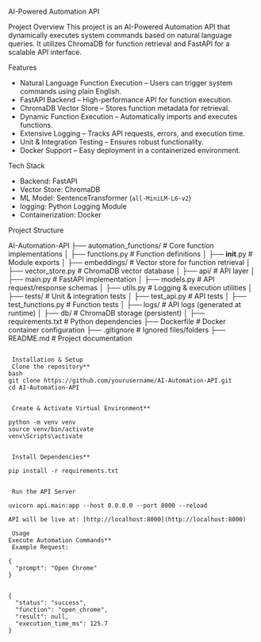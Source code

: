  AI-Powered Automation API

 Project Overview
This project is an AI-Powered Automation API
 that dynamically executes system commands based on natural language queries. 
 It utilizes ChromaDB for function retrieval and FastAPI for a scalable API interface.

 Features
- Natural Language Function Execution – Users can trigger system commands using plain English.
- FastAPI Backend – High-performance API for function execution.
- ChromaDB Vector Store – Stores function metadata for retrieval.
- Dynamic Function Execution – Automatically imports and executes functions.
- Extensive Logging – Tracks API requests, errors, and execution time.
- Unit & Integration Testing – Ensures robust functionality.
- Docker Support – Easy deployment in a containerized environment.



 Tech Stack
- Backend: FastAPI
- Vector Store: ChromaDB
- ML Model: SentenceTransformer (`all-MiniLM-L6-v2`)
- logging: Python Logging Module
- Containerization: Docker


 Project Structure

AI-Automation-API
├── automation_functions/       # Core function implementations
│   ├── functions.py            # Function definitions
│   ├── __init__.py             # Module exports
│
├── embeddings/                 # Vector store for function retrieval
│   ├── vector_store.py         # ChromaDB vector database
│
├── api/                        # API layer
│   ├── main.py                 # FastAPI implementation
│   ├── models.py               # API request/response schemas
│   ├── utils.py                # Logging & execution utilities
│
├── tests/                      # Unit & integration tests
│   ├── test_api.py             # API tests
│   ├── test_functions.py       # Function tests
│
├── logs/                       # API logs (generated at runtime)
│
├── db/                         # ChromaDB storage (persistent)
│
├── requirements.txt            # Python dependencies
├── Dockerfile                  # Docker container configuration
├── .gitignore                  # Ignored files/folders
├── README.md                   # Project documentation
```

 Installation & Setup
 Clone the repository**
bash
git clone https://github.com/yourusername/AI-Automation-API.git
cd AI-Automation-API


 Create & Activate Virtual Environment**

python -m venv venv
source venv/bin/activate  
venv\Scripts\activate     


 Install Dependencies**

pip install -r requirements.txt


 Run the API Server

uvicorn api.main:app --host 0.0.0.0 --port 8000 --reload

API will be live at: [http://localhost:8000](http://localhost:8000)

 Usage
Execute Automation Commands**
 Example Request:

{
  "prompt": "Open Chrome"
}


{
  "status": "success",
  "function": "open_chrome",
  "result": null,
  "execution_time_ms": 125.7
}



